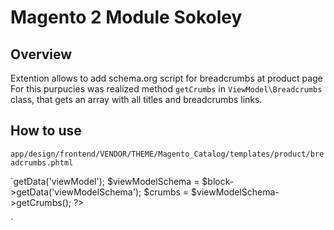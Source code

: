 # Magento 2 Module Sokoley

## Overview

Extention allows to add schema.org script for breadcrumbs at product page
For this purpucies was realized method `getCrumbs` in `ViewModel\Breadcrumbs` class, that gets an array with all titles and breadcrumbs links.

## How to use

`app/design/frontend/VENDOR/THEME/Magento_Catalog/templates/product/breadcrumbs.phtml`

`<?php
/** @var \Magento\Theme\Block\Html\Breadcrumbs $block */
/** @var \Magento\Catalog\ViewModel\Product\Breadcrumbs $viewModel */
/** @var \Mygento\BreadcrumbsSchema\ViewModel\Breadcrumbs $viewModelSchema */
/** @var array $crumbs */
$viewModel = $block->getData('viewModel');
$viewModelSchema = $block->getData('viewModelSchema');
$crumbs = $viewModelSchema->getCrumbs();
?>
<div class="breadcrumbs"></div>
<script type="text/x-magento-init">
        {
            ".breadcrumbs": <?= $viewModel->getJsonConfigurationHtmlEscaped() ?>
        }
</script>
<?php if ($crumbs && is_array($crumbs)) : ?>
<script type="application/ld+json">{
        "@context":"https://schema.org",
        "@type":"BreadcrumbList",
        "itemListElement":[
            <?php $i = 0; foreach ($crumbs as $crumbName => $crumbInfo) : ?>
            {
                "@type":"ListItem",
                "position":"<?= ++$i ?>",
                "name":"<?= $block->escapeHtml($crumbInfo['label']) ?>",
                "item":"<?= $crumbInfo['link'] ? $block->escapeUrl($crumbInfo['link']) : $block->getUrl('*/*/*', ['_current' => true, '_use_rewrite' => true]) ?>"
            }
            <?= ($i < count($crumbs)) ? ',' : '' ?>
            <?php endforeach; ?>
        ]
    }
</script>
<?php endif; ?>`